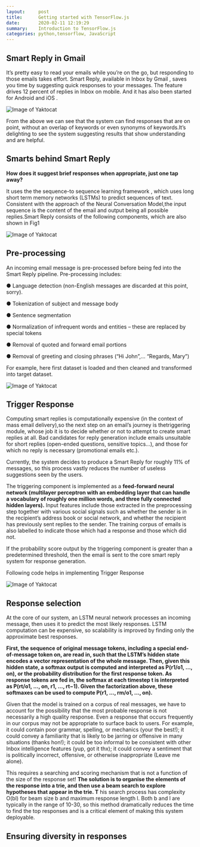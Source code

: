 ```yaml
---
layout:     post
title:      Getting started with TensorFlow.js
date:       2020-02-11 12:19:29
summary:    Introduction to TensorFlow.js
categories: python,tensorflow, JavaScript
---
```


## Smart Reply in Gmail

It’s pretty easy to read your emails while you’re on the go, but responding to those emails takes effort. Smart Reply, 
​available in Inbox by Gmail , saves you time by suggesting quick responses to your messages. The feature drives 12 percent 
of replies in Inbox on mobile. And it has also been started for Android and iOS .

![Image of Yaktocat](https://miro.medium.com/max/848/1*kgzLawJmfp3i3UCG_KhfDA.png)


From the above we can see that the system can find responses that are on point, without an overlap of keywords or even 
synonyms of keywords.It’s delighting to see the system suggesting results that show understanding and are helpful.


## Smarts behind Smart Reply


**How does it suggest brief responses when appropriate, just one tap away?**


It uses the the sequence-to sequence learning framework , which uses long short term memory networks (LSTMs) to predict sequences of text. Consistent with the approach of the Neural Conversation Model,the input sequence is the content of the email and output being all possible replies.Smart Reply consists of the following components, which are also shown in Fig1



![Image of Yaktocat](https://miro.medium.com/max/848/1*kgzLawJmfp3i3UCG_KhfDA.png)

## Pre-processing


An incoming email message is pre-processed before being fed into the Smart Reply pipeline. Pre-processing includes:


● Language detection (non-English messages are discarded at this point, sorry).

● Tokenization of subject and message body

● Sentence segmentation
 
● Normalization of infrequent words and entities – these are replaced by special tokens

● Removal of quoted and forward email portions

● Removal of greeting and closing phrases (“Hi John”,... “Regards, Mary”)

For example, here first dataset is loaded and then cleaned and transformed into target dataset.

![Image of Yaktocat](https://miro.medium.com/max/848/1*kgzLawJmfp3i3UCG_KhfDA.png)

## Trigger Response


Computing smart replies is computationally expensive (in the context of mass email delivery),so the next step on an email’s journey is the ​triggering module, whose job it is to decide whether or not to attempt to create smart replies at all. Bad candidates for reply generation include emails unsuitable for ​short replies (open-ended questions, sensitive topics...), and those for which ​no reply is necessary (promotional emails etc.).

Currently, the system decides to produce a Smart Reply for roughly 11% of messages, so this process vastly reduces the number of useless suggestions seen by the users.

The triggering component is implemented as a **feed-forward neural network (multilayer perceptron with an embedding layer that can handle a vocabulary of roughly one million words, and three fully connected hidden layers).** Input features include those extracted in the preprocessing step together with various social signals such as whether the sender is in the recipient’s address book or social network, and whether the recipient has previously sent replies to the sender. The training corpus of emails is also labelled to indicate those which had a response and those which did not.

If the probability score output by the triggering component is greater than a predetermined threshold, then the email is sent to the core smart reply system for response generation.

Following code helps in implementing Trigger Response

![Image of Yaktocat](https://miro.medium.com/max/848/1*kgzLawJmfp3i3UCG_KhfDA.png)

## Response selection


At the core of our system, an LSTM neural network processes an incoming message, then uses it to predict the most likely responses. LSTM computation can be expensive, so scalability is improved by finding only the approximate best responses.

**First, the sequence of original message tokens, including a special end-of-message token on, are read in, such that the LSTM’s hidden state encodes a vector representation of the whole
message. Then, given this hidden state, a softmax output is computed and interpreted as P(r1/o1, ..., on), or the probability distribution for the first response token. As response tokens are fed in, the softmax at each timestep t is interpreted as P(rt/o1, ..., on, r1, ..., rt−1). Given the factorization above, these softmaxes can be used to compute P(r1, ..., rm/o1, ..., on).**

Given that the model is trained on a corpus of real messages, we have to account for the possibility that the most probable response is not necessarily a high quality response. Even a response that occurs frequently in our corpus may not be appropriate to surface back to users. For example, it could contain poor grammar, spelling, or mechanics (your the best!); it could convey a familiarity that is likely to be jarring or offensive in many situations (thanks hon!); it could be too informal to be consistent with other Inbox intelligence features (yup, got it thx); it could convey a sentiment that is politically incorrect, offensive, or otherwise inappropriate (Leave me alone).

This requires a searching and scoring mechanism that is not a function of the size of the response set! **The solution is to organise the elements of the response into a trie, and then use a beam search to explore hypotheses that appear in the trie. T** his search process has complexity O(bl) for beam size b and maximum response length l. Both b and l are typically in the range of 10-30, so this method dramatically reduces the time to find the top responses and is a critical element of making this system deployable.

## Ensuring diversity in responses
